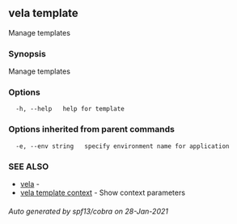 ## vela template

Manage templates

### Synopsis

Manage templates

### Options

```
  -h, --help   help for template
```

### Options inherited from parent commands

```
  -e, --env string   specify environment name for application
```

### SEE ALSO

* [vela](vela.md)	 - 
* [vela template context](vela_template_context.md)	 - Show context parameters

###### Auto generated by spf13/cobra on 28-Jan-2021

